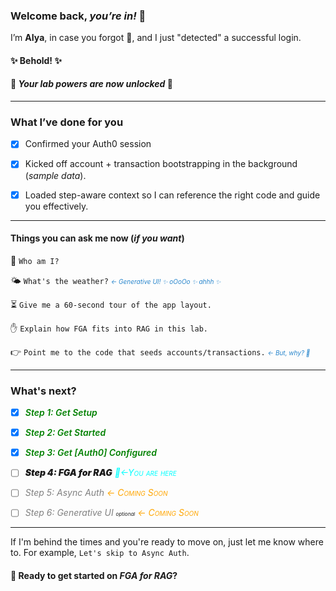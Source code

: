 ### Welcome back, *you’re in!* 🙌

I’m **AIya**, in case you forgot 🤭, and I just "detected" a successful login.

#### ✨ Behold! ✨
#### 🙌 _Your lab powers are now **unlocked**_ 🙌

---

### What I’ve done for you

- [x] Confirmed your Auth0 session

- [x] Kicked off account + transaction bootstrapping in the background (*sample data*).

- [x] Loaded step-aware context so I can reference the right code and guide you effectively.

---
#### Things you can ask me now (_if you want_)

🤷 `Who am I?`

🌤️ `What's the weather?` <span style='font-size: 10px; color: #2986cc'>_← Generative UI! ✨ oOoOo ✨ ahhh ✨_</span>

⏳ `Give me a 60-second tour of the app layout.`

✋ `Explain how FGA fits into RAG in this lab.`

👉 `Point me to the code that seeds accounts/transactions.` <span style='font-size: 10px; color: #2986cc'>_← But, why? 🙈_</span>

---
### What's next?

- [x] <span style="color: green; font-weight: 600">_Step 1: Get Setup_</span>

- [x] <span style="color: green; font-weight: 600">_Step 2: Get Started_</span>

- [x] <span style='color: green; font-weight: 600'>_Step 3: Get [Auth0] Configured_</span>

- [ ] <span style='font-weight: 900'>_Step 4: FGA for RAG_</span> _<span style='color: cyan; font-variant: small-caps'>📍←You are here</span>_

- [ ] <span style='color: gray'>_Step 5: Async Auth_</span> _<span style='color: orange; font-variant: small-caps'>← Coming Soon</span>_

- [ ] <span style='color: gray'>_Step 6: Generative UI_</span> <span style='font-size: 8'>_optional_</span>  _<span style='color: orange; font-variant: small-caps'>← Coming Soon</span>_

---

If I'm behind the times and you're ready to move on, just let me know where to. For example, `Let's skip to Async Auth`.

#### 🚀 Ready to get started on _FGA for RAG_?
